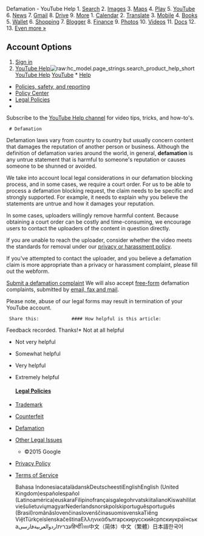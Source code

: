 Defamation - YouTube Help         1. [Search](https://www.google.com/webhp?hl=en)
2. [Images](http://www.google.com/imghp?hl=en)
3. [Maps](https://maps.google.com/maps?hl=en)
4. [Play](https://play.google.com/?hl=en)
5. [YouTube](https://www.youtube.com/?hl=en)
6. [News](https://news.google.com/nwshp?hl=en)
7. [Gmail](https://mail.google.com/mail/)
8. [Drive](https://drive.google.com/)
9. [More](http://www.google.com/intl/en/options/)
	1. [Calendar](https://www.google.com/calendar)
	2. [Translate](https://translate.google.com/?hl=en)
	3. [Mobile](http://www.google.com/mobile/?hl=en)
	4. [Books](https://books.google.com/bkshp?hl=en)
	5. [Wallet](https://wallet.google.com/manage/)
	6. [Shopping](http://www.google.com/shopping?hl=en)
	7. [Blogger](https://www.blogger.com/)
	8. [Finance](https://www.google.com/finance?hl=en)
	9. [Photos](https://plus.google.com/photos?hl=en)
	10. [Videos](http://video.google.com/?hl=en)
	11. [Docs](https://docs.google.com/document/?usp=docs_alc)
	12. 
	13. [Even more »](http://www.google.com/intl/en/options/)
## Account Options

1. [Sign in](https://accounts.google.com/ServiceLogin?hl=en&continue=https://support.google.com/youtube/answer/6154230%3Fhl%3Den%26ref_topic%3D6154211)
2. 
   [YouTube Help](/youtube)![raw:hc_model.page_strings.search_product_help_short](//ssl.gstatic.com/ui/v1/button/search-white.png) [YouTube Help](/youtube)  [YouTube](//www.youtube.com/)   * [Help](/youtube/?hl=en#topic=6151248)
* [Policies, safety, and reporting](/youtube/topic/2676378?hl=en&ref_topic=6151248)
* [Policy Center](/youtube/topic/2803176?hl=en&ref_topic=2676378)
* [Legal Policies](/youtube/topic/6154211?hl=en&ref_topic=2803176)
* 

   Subscribe to the [YouTube Help channel](https://www.youtube.com/user/youtubehelp?sub_confirmation=1) for video tips, tricks, and how-to's.

     # Defamation

  Defamation laws vary from country to country but usually concern content that damages the reputation of another person or business. Although the definition of defamation varies around the world, in general, **defamation** is any untrue statement that is harmful to someone's reputation or causes someone to be shunned or avoided.


We take into account local legal considerations in our defamation blocking process, and in some cases, we require a court order. For us to be able to process a defamation blocking request, the claim needs to be specific and strongly supported. For example, it needs to explain why you believe the statements are untrue and how it damages your reputation.


In some cases, uploaders willingly remove harmful content. Because obtaining a court order can be costly and time-consuming, we encourage users to contact the uploaders of the content in question directly.


If you are unable to reach the uploader, consider whether the video meets the standards for removal under our [privacy or harassment policy](https://www.youtube.com/reportabuse). 


If you've attempted to contact the uploader, and you believe a defamation claim is more appropriate than a privacy or harassment complaint, please fill out the webform.


[Submit a defamation complaint](https://www.youtube.com/reportingtool/defamation?rd=1)
We will also accept [free-form](https://support.google.com/youtube/answer/6154216) defamation complaints, submitted by [email, fax and mail](https://support.google.com/youtube/answer/6154232).


Please note, abuse of our legal forms may result in termination of your YouTube account.


     Share this:            #### How helpful is this article:

Feedback recorded. Thanks!* Not at all helpful
* Not very helpful
* Somewhat helpful
* Very helpful
* Extremely helpful

   #### [Legal Policies](/youtube/topic/6154211?hl=en&ref_topic=2803176)

* [Trademark](/youtube/answer/6154218?hl=en)
* [Counterfeit](/youtube/answer/6154227?hl=en)
* [Defamation](javascript:;)
* [Other Legal Issues](/youtube/answer/6156383?hl=en)

   * ©2015 Google
* [Privacy Policy](//www.google.com/intl/en/privacy.html)
* [Terms of Service](//www.google.com/accounts/TOS)

   Bahasa Indonesia‎català‎dansk‎Deutsch‎eesti‎English‎English (United Kingdom)‎español‎español (Latinoamérica)‎euskara‎Filipino‎français‎galego‎hrvatski‎italiano‎Kiswahili‎latviešu‎lietuvių‎magyar‎Nederlands‎norsk‎polski‎português‎português (Brasil)‎română‎slovenčina‎slovenščina‎suomi‎svenska‎Tiếng Việt‎Türkçe‎íslenska‎čeština‎Ελληνικά‎български‎русский‎српски‎українська‎עברית‏اردو‏العربية‏فارسی‏हिन्दी‎ไทย‎中文（简体）‎中文（繁體）‎日本語‎한국어‎              